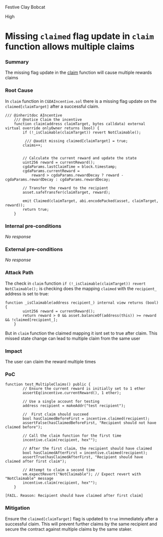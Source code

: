 Festive Clay Bobcat

High

# Missing `claimed` flag update in `claim` function allows multiple claims

### Summary

The missing flag update in the [claim](https://github.com/sherlock-audit/2024-06-boost-aa-wallet/blob/main/boost-protocol/packages/evm/contracts/incentives/CGDAIncentive.sol#L85) function will cause multiple rewards claims

### Root Cause

In `claim` function in `CGDAIncentive.sol` there is a missing flag update on the `claimed[claimTarget]` after a successful claim.[](url)

```solidity
/// @inheritdoc AIncentive
    /// @notice Claim the incentive
    function claim(address claimTarget, bytes calldata) external virtual override onlyOwner returns (bool) {
        if (!_isClaimable(claimTarget)) revert NotClaimable();

         /// @audit missing claimed[claimTarget] = true;
        claims++;


        // Calculate the current reward and update the state
        uint256 reward = currentReward();
        cgdaParams.lastClaimTime = block.timestamp;
        cgdaParams.currentReward =
            reward > cgdaParams.rewardDecay ? reward - cgdaParams.rewardDecay : cgdaParams.rewardDecay;

        // Transfer the reward to the recipient
        asset.safeTransfer(claimTarget, reward);

        emit Claimed(claimTarget, abi.encodePacked(asset, claimTarget, reward));
        return true;
    }
```

### Internal pre-conditions

_No response_

### External pre-conditions

_No response_

### Attack Path

The check in `claim` function `if (!_isClaimable(claimTarget)) revert NotClaimable();` is checking does the mapping `claimed` with the `recipient_` address is set to true:
```solidity
function _isClaimable(address recipient_) internal view returns (bool) {
        uint256 reward = currentReward();
        return reward > 0 && asset.balanceOf(address(this)) >= reward && !claimed[recipient_];
    }
```
But in `claim` function the claimed mapping it isnt set to true after claim. This missed state change can lead to multiple claim from the same user

### Impact

The user can claim the reward multiple times

### PoC

```solidity
function test_MultipleClaims() public {
        // Ensure the current reward is initially set to 1 ether
        assertEq(incentive.currentReward(), 1 ether);

        // Use a single account for testing
        address recipient = makeAddr("test recipient");

        //  First claim should succeed
        bool hasClaimedBeforeFirst = incentive.claimed(recipient);
        assertFalse(hasClaimedBeforeFirst, "Recipient should not have claimed before");

        // Call the claim function for the first time
        incentive.claim(recipient, hex"");

        // After the first claim, the recipient should have claimed
        bool hasClaimedAfterFirst = incentive.claimed(recipient);
        assertTrue(hasClaimedAfterFirst, "Recipient should have claimed after first claim");

        // Attempt to claim a second time
        vm.expectRevert("NotClaimable"); // Expect revert with "NotClaimable" message
        incentive.claim(recipient, hex"");
    }

[FAIL. Reason: Recipient should have claimed after first claim]

```

### Mitigation

Ensure the `claimed[claimTarget]` flag is updated to `true` immediately after a successful claim. This will prevent further claims by the same recipient and secure the contract against multiple claims by the same staker.
